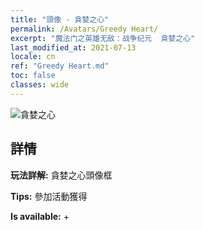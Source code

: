 ```yaml
---
title: "頭像 - 貪婪之心"
permalink: /Avatars/Greedy Heart/
excerpt: "魔法门之英雄无敌：战争纪元  貪婪之心"
last_modified_at: 2021-07-13
locale: cn
ref: "Greedy Heart.md"
toc: false
classes: wide
---
```

 ![貪婪之心](/images/a/avatarFrame_75.png)

## 詳情

 **玩法詳解:** 貪婪之心頭像框 

 **Tips:** 參加活動獲得 

 **Is available:**  + 

